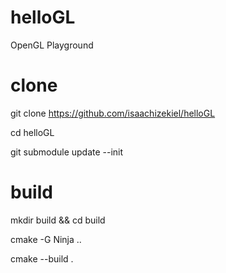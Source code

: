 # helloGL
OpenGL Playground

# clone

git clone https://github.com/isaachizekiel/helloGL

cd helloGL 

git submodule update --init

# build

mkdir build && cd build 

cmake -G Ninja ..

cmake --build .


